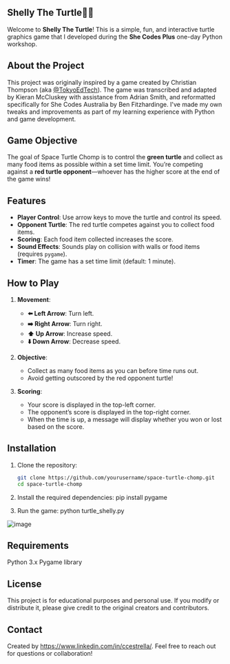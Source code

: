 ## Shelly The Turtle🐢🌌

Welcome to **Shelly The Turtle**! This is a simple, fun, and interactive turtle graphics game that I developed during the **She Codes Plus** one-day Python workshop. 

## About the Project
This project was originally inspired by a game created by Christian Thompson (aka [@TokyoEdTech](https://twitter.com/TokyoEdTech)). The game was transcribed and adapted by Kieran McCluskey with assistance from Adrian Smith, and reformatted specifically for She Codes Australia by Ben Fitzhardinge. I've made my own tweaks and improvements as part of my learning experience with Python and game development.

## Game Objective
The goal of Space Turtle Chomp is to control the **green turtle** and collect as many food items as possible within a set time limit. You’re competing against a **red turtle opponent**—whoever has the higher score at the end of the game wins!

## Features
- **Player Control**: Use arrow keys to move the turtle and control its speed.
- **Opponent Turtle**: The red turtle competes against you to collect food items.
- **Scoring**: Each food item collected increases the score.
- **Sound Effects**: Sounds play on collision with walls or food items (requires `pygame`).
- **Timer**: The game has a set time limit (default: 1 minute).

## How to Play
1. **Movement**:
   - **⬅️ Left Arrow**: Turn left.
   - **➡️ Right Arrow**: Turn right.
   - **⬆️ Up Arrow**: Increase speed.
   - **⬇️ Down Arrow**: Decrease speed.


2. **Objective**:
   - Collect as many food items as you can before time runs out.
   - Avoid getting outscored by the red opponent turtle!

3. **Scoring**:
   - Your score is displayed in the top-left corner.
   - The opponent’s score is displayed in the top-right corner.
   - When the time is up, a message will display whether you won or lost based on the score.

## Installation

1. Clone the repository:
   ```bash
   git clone https://github.com/yourusername/space-turtle-chomp.git
   cd space-turtle-chomp

2. Install the required dependencies: pip install pygame

3. Run the game: python turtle_shelly.py

![image](https://github.com/user-attachments/assets/0928a698-1417-4b34-9de3-91a2e2ad76cf)


## Requirements
Python 3.x
Pygame library

## License
This project is for educational purposes and personal use. If you modify or distribute it, please give credit to the original creators and contributors.

## Contact
Created by https://www.linkedin.com/in/ccestrella/. Feel free to reach out for questions or collaboration!
